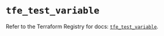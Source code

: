 # `tfe_test_variable`

Refer to the Terraform Registry for docs: [`tfe_test_variable`](https://registry.terraform.io/providers/hashicorp/tfe/0.68.0/docs/resources/test_variable).
